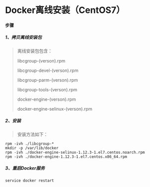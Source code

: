 # Docker离线安装（CentOS7）

#### 步骤
##### 1、拷贝离线安装包
>离线安装包包含：
> 
> libcgroup-(verson).rpm
> 
> libcgroup-devel-(verson).rpm
> 
> libcgroup-parm-(verson).rpm
> 
> libcgroup-tools-(verson).rpm
> 
> docker-engine-(verson).rpm
> 
> docker-engine-selinux-(verson).rpm
> 
##### 2、安装
>安装方法如下：
> 
    rpm -ivh ./libcgroup-*
    mkdir -p /var/lib/docker
    rpm -ivh ./docker-engine-selinux-1.12.3-1.el7.centos.noarch.rpm
    rpm -ivh ./docker-engine-1.12.3-1.el7.centos.x86_64.rpm
##### 3、重启Docker服务
    service docker restart
